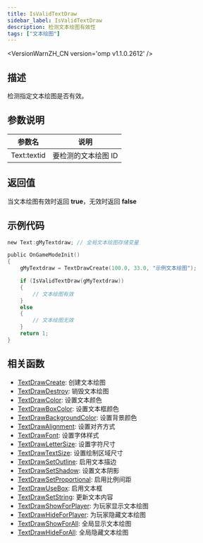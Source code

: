 ```yaml
---
title: IsValidTextDraw
sidebar_label: IsValidTextDraw
description: 检测文本绘图有效性
tags: ["文本绘图"]
---
```


<VersionWarnZH_CN version='omp v1.1.0.2612' />

## 描述

检测指定文本绘图是否有效。

## 参数说明

| 参数名      | 说明                |
| ----------- | ------------------- |
| Text:textid | 要检测的文本绘图 ID |

## 返回值

当文本绘图有效时返回 **true**，无效时返回 **false**

## 示例代码

```c
new Text:gMyTextdraw; // 全局文本绘图存储变量

public OnGameModeInit()
{
    gMyTextdraw = TextDrawCreate(100.0, 33.0, "示例文本绘图");

    if (IsValidTextDraw(gMyTextdraw))
    {
        // 文本绘图有效
    }
    else
    {
        // 文本绘图无效
    }
    return 1;
}
```

## 相关函数

- [TextDrawCreate](TextDrawCreate): 创建文本绘图
- [TextDrawDestroy](TextDrawDestroy): 销毁文本绘图
- [TextDrawColor](TextDrawColor): 设置文本颜色
- [TextDrawBoxColor](TextDrawBoxColor): 设置文本框颜色
- [TextDrawBackgroundColor](TextDrawBackgroundColor): 设置背景颜色
- [TextDrawAlignment](TextDrawAlignment): 设置对齐方式
- [TextDrawFont](TextDrawFont): 设置字体样式
- [TextDrawLetterSize](TextDrawLetterSize): 设置字符尺寸
- [TextDrawTextSize](TextDrawTextSize): 设置绘制区域尺寸
- [TextDrawSetOutline](TextDrawSetOutline): 启用文本描边
- [TextDrawSetShadow](TextDrawSetShadow): 设置文本阴影
- [TextDrawSetProportional](TextDrawSetProportional): 启用比例间距
- [TextDrawUseBox](TextDrawUseBox): 启用文本框
- [TextDrawSetString](TextDrawSetString): 更新文本内容
- [TextDrawShowForPlayer](TextDrawShowForPlayer): 为玩家显示文本绘图
- [TextDrawHideForPlayer](TextDrawHideForPlayer): 为玩家隐藏文本绘图
- [TextDrawShowForAll](TextDrawShowForAll): 全局显示文本绘图
- [TextDrawHideForAll](TextDrawHideForAll): 全局隐藏文本绘图
